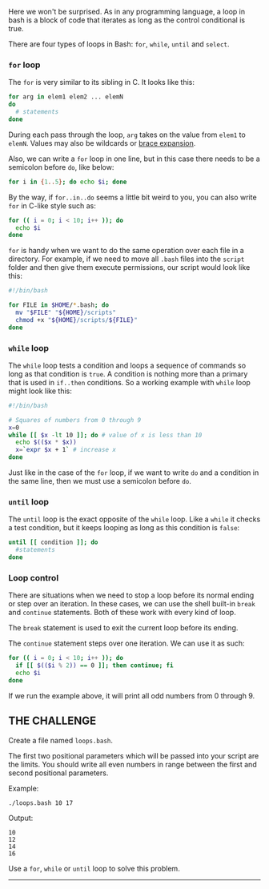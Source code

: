 Here we won't be surprised. As in any programming language, a loop in bash is a block of code that iterates as long as the control conditional is true.

There are four types of loops in Bash: `for`, `while`, `until` and `select`.

### `for` loop

The `for` is very similar to its sibling in C. It looks like this:

```bash
for arg in elem1 elem2 ... elemN
do
  # statements
done
```

During each pass through the loop, `arg` takes on the value from `elem1` to `elemN`. Values may also be wildcards or [brace expansion](#brace-expansion).

Also, we can write a `for` loop in one line, but in this case there needs to be a semicolon before `do`, like below:

```bash
for i in {1..5}; do echo $i; done
```

By the way, if `for..in..do` seems a little bit weird to you, you can also write `for` in C-like style such as:

```bash
for (( i = 0; i < 10; i++ )); do
  echo $i
done
```

`for` is handy when we want to do the same operation over each file in a directory. For example, if we need to move all `.bash` files into the `script` folder and then give them execute permissions, our script would look like this:

```bash
#!/bin/bash

for FILE in $HOME/*.bash; do
  mv "$FILE" "${HOME}/scripts"
  chmod +x "${HOME}/scripts/${FILE}"
done
```

### `while` loop

The `while` loop tests a condition and loops a sequence of commands so long as that condition is `true`. A condition is nothing more than a primary that is used in `if..then` conditions. So a working example with `while` loop might look like this:

```bash
#!/bin/bash

# Squares of numbers from 0 through 9
x=0
while [[ $x -lt 10 ]]; do # value of x is less than 10
  echo $(($x * $x))
  x=`expr $x + 1` # increase x
done
```

Just like in the case of the `for` loop, if we want to write `do` and a condition in the same line, then we must use a semicolon before `do`.

### `until` loop

The `until` loop is the exact opposite of the `while` loop. Like a `while` it checks a test condition, but it keeps looping as long as this condition is `false`:

```bash
until [[ condition ]]; do
  #statements
done
```

### Loop control

There are situations when we need to stop a loop before its normal ending or step over an iteration. In these cases, we can use the shell built-in `break` and `continue` statements. Both of these work with every kind of loop.

The `break` statement is used to exit the current loop before its ending.

The `continue` statement steps over one iteration. We can use it as such:

```bash
for (( i = 0; i < 10; i++ )); do
  if [[ $(($i % 2)) == 0 ]]; then continue; fi
  echo $i
done
```

If we run the example above, it will print all odd numbers from 0 through 9.

## THE CHALLENGE

Create a file named `loops.bash`.

The first two positional parameters which will be passed into your script are the limits. You should write all even numbers in range between the first and second positional parameters.

Example:

    ./loops.bash 10 17

Output:

    10
    12
    14
    16

Use a `for`, `while` or `until` loop to solve this problem.

---
